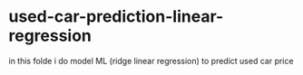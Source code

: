 # used-car-prediction-linear-regression
in this folde i do model ML (ridge linear regression) to predict used car price
